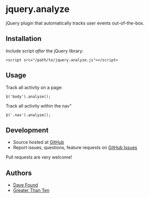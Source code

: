 # jquery.analyze

jQuery plugin that automatically tracks user events out-of-the-box.

## Installation

Include script *after* the jQuery library:

    <script src="/path/to/jquery.analyze.js"></script>

## Usage

Track all activity on a page:

    $('body').analyze();

Track all activity within the nav"

    $('.nav').analyze();

## Development

- Source hosted at [GitHub](https://github.com/greaterthanten/jquery.analyze)
- Report issues, questions, feature requests on [GitHub Issues](https://github.com/greaterthanten/jquery.analyze/issues)

Pull requests are very welcome!

## Authors

- [Dave Found](https://github.com/davefound)
- [Greater Than Ten](https://github.com/greaterthanten)